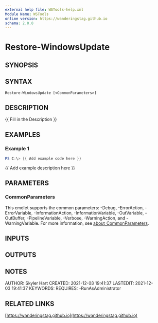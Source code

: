 ```yaml
---
external help file: WSTools-help.xml
Module Name: WSTools
online version: https://wanderingstag.github.io
schema: 2.0.0
---
```


# Restore-WindowsUpdate

## SYNOPSIS

## SYNTAX

```
Restore-WindowsUpdate [<CommonParameters>]
```

## DESCRIPTION
{{ Fill in the Description }}

## EXAMPLES

### Example 1
```powershell
PS C:\> {{ Add example code here }}
```

{{ Add example description here }}

## PARAMETERS

### CommonParameters
This cmdlet supports the common parameters: -Debug, -ErrorAction, -ErrorVariable, -InformationAction, -InformationVariable, -OutVariable, -OutBuffer, -PipelineVariable, -Verbose, -WarningAction, and -WarningVariable. For more information, see [about_CommonParameters](http://go.microsoft.com/fwlink/?LinkID=113216).

## INPUTS

## OUTPUTS

## NOTES
AUTHOR: Skyler Hart
CREATED: 2021-12-03 19:41:37
LASTEDIT: 2021-12-03 19:41:37
KEYWORDS:
REQUIRES:
    -RunAsAdministrator

## RELATED LINKS

[https://wanderingstag.github.io](https://wanderingstag.github.io)

